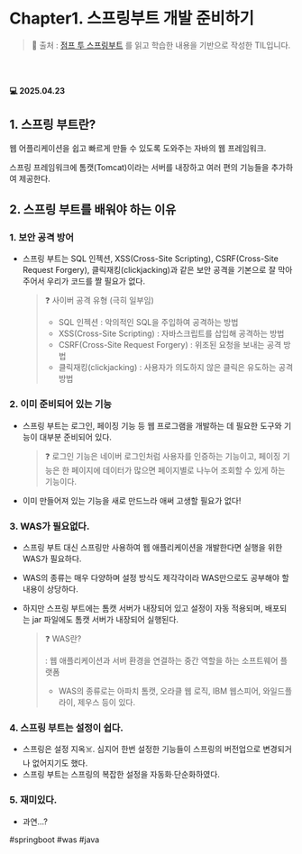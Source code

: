# Chapter1. 스프링부트 개발 준비하기

> 📖 출처 : [점프 투 스프링부트](https://wikidocs.net/book/7601) 를 읽고 학습한 내용을 기반으로 작성한 TIL입니다.
> 

<br><br>

**💻 2025.04.23**

## 1. 스프링 부트란?

웹 어플리케이션을 쉽고 빠르게 만들 수 있도록 도와주는 자바의 웹 프레임워크.

스프링 프레임워크에 톰캣(Tomcat)이라는 서버를 내장하고 여러 편의 기능들을 추가하여 제공한다.

## 2. 스프링 부트를 배워야 하는 이유

### 1. 보안 공격 방어

- 스프링 부트는 SQL 인젝션, XSS(Cross-Site Scripting), CSRF(Cross-Site Request Forgery), 클릭재킹(clickjacking)과 같은 보안 공격을 기본으로 잘 막아주어서 우리가 코드를 짤 필요가 없다.
    
    > ❓ 사이버 공격 유형 (극히 일부임)
    > 
    > - SQL 인젝션 : 악의적인 SQL을 주입하여 공격하는 방법
    > - XSS(Cross-Site Scripting) : 자바스크립트를 삽입해 공격하는 방법
    > - CSRF(Cross-Site Request Forgery) : 위조된 요청을 보내는 공격 방법
    > - 클릭재킹(clickjacking) : 사용자가 의도하지 않은 클릭은 유도하는 공격 방법
    

### 2. 이미 준비되어 있는 기능

- 스프링 부트는 로그인, 페이징 기능 등 웹 프로그램을 개발하는 데 필요한 도구와 기능이 대부분 준비되어 있다.
    
    > ❓ 로그인 기능은 네이버 로그인처럼 사용자를 인증하는 기능이고, 페이징 기능은 한 페이지에 데이터가 많으면 페이지별로 나누어 조회할 수 있게 하는 기능이다.
    > 
- 이미 만들어져 있는 기능을 새로 만드느라 애써 고생할 필요가 없다!

### 3. WAS가 필요없다.

- 스프링 부트 대신 스프링만 사용하여 웹 애플리케이션을 개발한다면 실행을 위한 WAS가 필요하다.
- WAS의 종류는 매우 다양하며 설정 방식도 제각각이라 WAS만으로도 공부해야 할 내용이 상당하다.
- 하지만 스프링 부트에는 톰캣 서버가 내장되어 있고 설정이 자동 적용되며, 배포되는 jar 파일에도 톰캣 서버가 내장되어 실행된다.

  > ❓ WAS란?
  > 
  > : 웹 애플리케이션과 서버 환경을 연결하는 중간 역할을 하는 소프트웨어 플랫폼
  > 
  > - WAS의 종류로는 아파치 톰캣, 오라클 웹 로직, IBM 웹스피어, 와일드플라이, 제우스 등이 있다.

### 4. 스프링 부트는 설정이 쉽다.

- 스프링은 설정 지옥☠️. 심지어 한번 설정한 기능들이 스프링의 버전업으로 변경되거나 없어지기도 했다.
- 스프링 부트는 스프링의 복잡한 설정을 자동화∙단순화하였다.

### 5. 재미있다.

- 과연…?

#springboot #was #java
